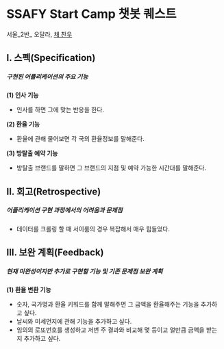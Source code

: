 # SSAFY Start Camp 챗봇 퀘스트

서울_2반_ 오달라, [채 찬우](https://github.com/a23822/hphk_005)

## I. 스펙(Specification)

##### 구현된 어플리케이션의 주요 기능

**(1) 인사 기능**

- 인사를 하면 그에 맞는 반응을 한다.

**(2) 환율 기능**

- 환율에 관해 물어보면 각 국의 환율정보를 말해준다.

**(3) 방탈출 예약 기능**

- 방탈출 브랜드를 말하면 그 브랜드의 지점 및 예약 가능한 시간대를 말해준다.

## II. 회고(Retrospective)

##### 어플리케이션 구현 과정에서의 어려움과 문제점

- 데이터를 크롤링 할 때 서이룸의 경우 복잡해서 매우 힘들었다.


## III. 보완 계획(Feedback)

##### 현재 미완성이지만 추가로 구현할 기능 및 기존 문제점 보완 계획

**(1) 환율 변환 기능**

- 숫자, 국가명과 환율 키워드를 함께 말해주면 그 금액을 환율해주는 기능을 추가하고 싶다.
- 날씨와 미세먼지에 관해 기능을 추가하고 싶다.
- 임의의 로또번호를 생성하고 저번 주 결과와 비교해 몇 등이고 얼만큼 금액을 받는지 추가하고 싶다.